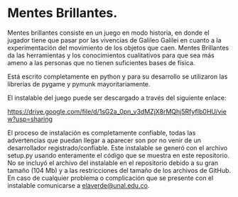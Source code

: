 # Mentes Brillantes.
Mentes brillantes consiste en un juego en modo historia, en donde el jugador tiene que pasar por las vivencias de Galileo Galilei en cuanto a la experimentación del movimiento de los objetos que caen. Mentes Brillantes da las herramientas y los conocimientos cualitativos para que sea más ameno a las personas que no tienen suficientes bases de física.

Está escrito completamente en python y para su desarrollo se utilizaron las librerías de pygame y pymunk mayoritariamente.

El instalable del juego puede ser descargado a través del siguiente enlace:

https://drive.google.com/file/d/1sG2a_0pn_v3dMZjX8rMQhj5RfyfIb0HU/view?usp=sharing

El proceso de instalación es completamente confiable, todas las advertencias que puedan llegar a aparecer son por no venir de un desarrollador registrado/confiable. Este instalable se generó con el archivo setup.py usando enteramente el código que se muestra en este repositorio. No se incluyó el archivo del instalable en el repositorio debido a su gran tamaño (104 Mb) y a las restricciones del tamaño de los archivos de GitHub. En caso de cualquier problema o complicación que se presente con el instalable comunicarse a elaverde@unal.edu.co.
